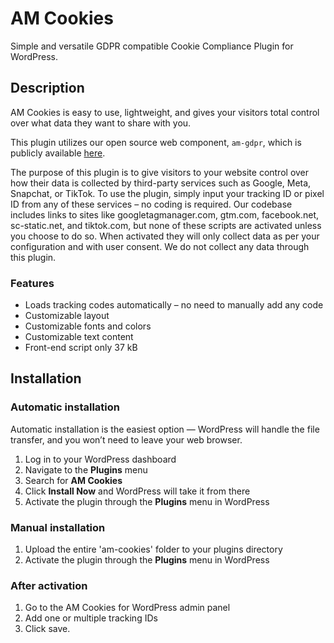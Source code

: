 # AM Cookies

Simple and versatile GDPR compatible Cookie Compliance Plugin for WordPress.

## Description

AM Cookies is easy to use, lightweight, and gives your visitors total control over what data they want to share with you.

This plugin utilizes our open source web component, `am-gdpr`, which is publicly available [here](https://github.com/aarsteinmedia/am-gdpr).

The purpose of this plugin is to give visitors to your website control over how their data is collected by third-party services such as Google, Meta, Snapchat, or TikTok. To use the plugin, simply input your tracking ID or pixel ID from any of these services – no coding is required. Our codebase includes links to sites like googletagmanager.com, gtm.com, facebook.net, sc-static.net, and tiktok.com, but none of these scripts are activated unless you choose to do so. When activated they will only collect data as per your configuration and with user consent. We do not collect any data through this plugin.

### Features

- Loads tracking codes automatically – no need to manually add any code
- Customizable layout
- Customizable fonts and colors
- Customizable text content
- Front-end script only 37 kB

## Installation

### Automatic installation

Automatic installation is the easiest option — WordPress will handle the file transfer, and you won’t need to leave your web browser.

1. Log in to your WordPress dashboard
2. Navigate to the **Plugins** menu
3. Search for **AM Cookies**
4. Click **Install Now** and WordPress will take it from there
5. Activate the plugin through the **Plugins** menu in WordPress

### Manual installation

1. Upload the entire 'am-cookies' folder to your plugins directory
2. Activate the plugin through the **Plugins** menu in WordPress

### After activation

1. Go to the AM Cookies for WordPress admin panel
2. Add one or multiple tracking IDs
3. Click save.
